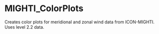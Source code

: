 # MIGHTI_ColorPlots
Creates color plots for meridional and zonal wind data from ICON-MIGHTI. Uses level 2.2 data.
